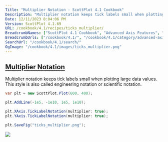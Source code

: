 ```yaml
---
Title: "Multiplier Notation - ScottPlot 4.1 Cookbook"
Description: "Multiplier notation keeps tick labels small when plotting large data values. This style is also called engineering notation or scientific notation."
Date: 12/11/2023 8:04:06 PM
Version: ScottPlot 4.1.69
URL: /cookbook/4.1/recipes/ticks_multiplier/
BreadcrumbNames: ["ScottPlot 4.1 Cookbook", "Advanced Axis Features", "Multiplier Notation"]
BreadcrumbUrls: ["/cookbook/4.1/", "/cookbook/4.1/category/advanced-axis-features", "/cookbook/4.1/recipes/ticks_multiplier/"]
SearchUrl: "/cookbook/4.1/search/"
OgImage: "/cookbook/4.1/images/ticks_multiplier.png"
---
```


<h2><a href='/cookbook/4.1/recipes/ticks_multiplier/'>Multiplier Notation</a></h2>

Multiplier notation keeps tick labels small when plotting large data values. This style is also called engineering notation or scientific notation.

```cs
var plt = new ScottPlot.Plot(600, 400);

plt.AddLine(-1e5, -1e10, 1e5, 1e10);

plt.XAxis.TickLabelNotation(multiplier: true);
plt.YAxis.TickLabelNotation(multiplier: true);

plt.SaveFig("ticks_multiplier.png");
```

<img src='../../images/ticks_multiplier.png' class='d-block mx-auto my-5' />


